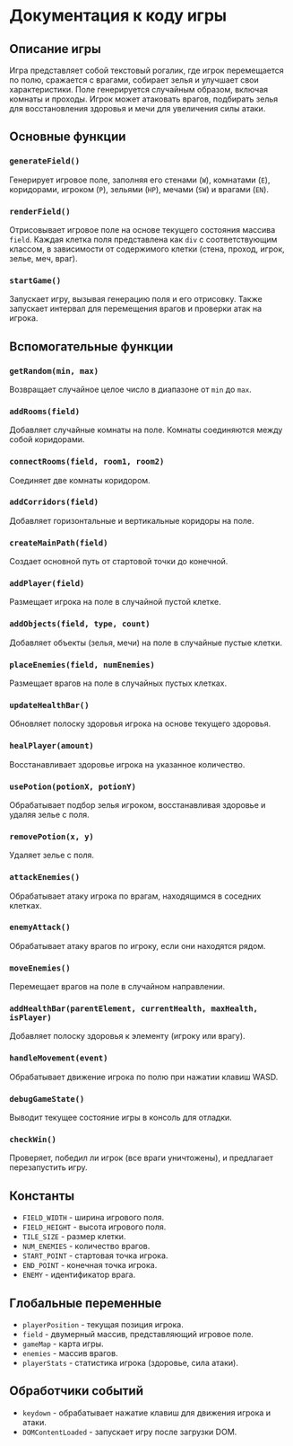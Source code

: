 # Документация к коду игры

## Описание игры
Игра представляет собой текстовый рогалик, где игрок перемещается по полю, сражается с врагами, собирает зелья и улучшает свои характеристики. Поле генерируется случайным образом, включая комнаты и проходы. Игрок может атаковать врагов, подбирать зелья для восстановления здоровья и мечи для увеличения силы атаки.

## Основные функции

### `generateField()`
Генерирует игровое поле, заполняя его стенами (`W`), комнатами (`E`), коридорами, игроком (`P`), зельями (`HP`), мечами (`SW`) и врагами (`EN`).

### `renderField()`
Отрисовывает игровое поле на основе текущего состояния массива `field`. Каждая клетка поля представлена как `div` с соответствующим классом, в зависимости от содержимого клетки (стена, проход, игрок, зелье, меч, враг).

### `startGame()`
Запускает игру, вызывая генерацию поля и его отрисовку. Также запускает интервал для перемещения врагов и проверки атак на игрока.

## Вспомогательные функции

### `getRandom(min, max)`
Возвращает случайное целое число в диапазоне от `min` до `max`.

### `addRooms(field)`
Добавляет случайные комнаты на поле. Комнаты соединяются между собой коридорами.

### `connectRooms(field, room1, room2)`
Соединяет две комнаты коридором.

### `addCorridors(field)`
Добавляет горизонтальные и вертикальные коридоры на поле.

### `createMainPath(field)`
Создает основной путь от стартовой точки до конечной.

### `addPlayer(field)`
Размещает игрока на поле в случайной пустой клетке.

### `addObjects(field, type, count)`
Добавляет объекты (зелья, мечи) на поле в случайные пустые клетки.

### `placeEnemies(field, numEnemies)`
Размещает врагов на поле в случайных пустых клетках.

### `updateHealthBar()`
Обновляет полоску здоровья игрока на основе текущего здоровья.

### `healPlayer(amount)`
Восстанавливает здоровье игрока на указанное количество.

### `usePotion(potionX, potionY)`
Обрабатывает подбор зелья игроком, восстанавливая здоровье и удаляя зелье с поля.

### `removePotion(x, y)`
Удаляет зелье с поля.

### `attackEnemies()`
Обрабатывает атаку игрока по врагам, находящимся в соседних клетках.

### `enemyAttack()`
Обрабатывает атаку врагов по игроку, если они находятся рядом.

### `moveEnemies()`
Перемещает врагов на поле в случайном направлении.

### `addHealthBar(parentElement, currentHealth, maxHealth, isPlayer)`
Добавляет полоску здоровья к элементу (игроку или врагу).

### `handleMovement(event)`
Обрабатывает движение игрока по полю при нажатии клавиш WASD.

### `debugGameState()`
Выводит текущее состояние игры в консоль для отладки.

### `checkWin()`
Проверяет, победил ли игрок (все враги уничтожены), и предлагает перезапустить игру.

## Константы

- `FIELD_WIDTH` - ширина игрового поля.
- `FIELD_HEIGHT` - высота игрового поля.
- `TILE_SIZE` - размер клетки.
- `NUM_ENEMIES` - количество врагов.
- `START_POINT` - стартовая точка игрока.
- `END_POINT` - конечная точка игрока.
- `ENEMY` - идентификатор врага.

## Глобальные переменные

- `playerPosition` - текущая позиция игрока.
- `field` - двумерный массив, представляющий игровое поле.
- `gameMap` - карта игры.
- `enemies` - массив врагов.
- `playerStats` - статистика игрока (здоровье, сила атаки).

## Обработчики событий

- `keydown` - обрабатывает нажатие клавиш для движения игрока и атаки.
- `DOMContentLoaded` - запускает игру после загрузки DOM.
